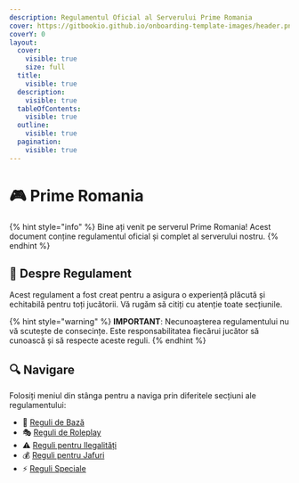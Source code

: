 ```yaml
---
description: Regulamentul Oficial al Serverului Prime Romania
cover: https://gitbookio.github.io/onboarding-template-images/header.png
coverY: 0
layout:
  cover:
    visible: true
    size: full
  title:
    visible: true
  description:
    visible: true
  tableOfContents:
    visible: true
  outline:
    visible: true
  pagination:
    visible: true
---
```


# 🎮 Prime Romania

{% hint style="info" %}
Bine ați venit pe serverul Prime Romania! Acest document conține regulamentul oficial și complet al serverului nostru.
{% endhint %}

## 📖 Despre Regulament

Acest regulament a fost creat pentru a asigura o experiență plăcută și echitabilă pentru toți jucătorii. Vă rugăm să citiți cu atenție toate secțiunile.

{% hint style="warning" %}
**IMPORTANT**: Necunoașterea regulamentului nu vă scutește de consecințe. Este responsabilitatea fiecărui jucător să cunoască și să respecte aceste reguli.
{% endhint %}

## 🔍 Navigare

Folosiți meniul din stânga pentru a naviga prin diferitele secțiuni ale regulamentului:

* 📜 [Reguli de Bază](reguli/reguli-de-baza.md)
* 🎭 [Reguli de Roleplay](reguli/reguli-roleplay.md)
* ⚠️ [Reguli pentru Ilegalități](reguli/reguli-ilegalitati.md)
* 💰 [Reguli pentru Jafuri](reguli/reguli-jafuri.md)
* ⚡ [Reguli Speciale](reguli/reguli-speciale.md) 